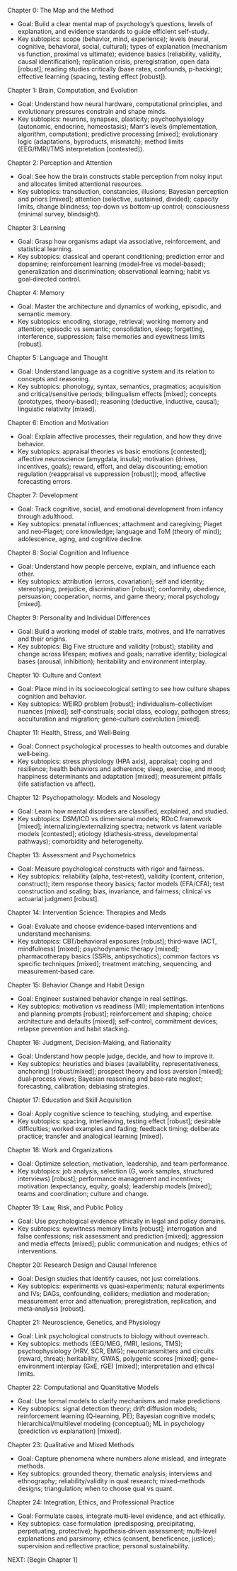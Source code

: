 Chapter 0: The Map and the Method
- Goal: Build a clear mental map of psychology’s questions, levels of explanation, and evidence standards to guide efficient self-study.
- Key subtopics: scope (behavior, mind, experience); levels (neural, cognitive, behavioral, social, cultural); types of explanation (mechanism vs function, proximal vs ultimate); evidence basics (reliability, validity, causal identification); replication crisis, preregistration, open data [robust]; reading studies critically (base rates, confounds, p-hacking); effective learning (spacing, testing effect [robust]).

Chapter 1: Brain, Computation, and Evolution
- Goal: Understand how neural hardware, computational principles, and evolutionary pressures constrain and shape minds.
- Key subtopics: neurons, synapses, plasticity; psychophysiology (autonomic, endocrine, homeostasis); Marr’s levels (implementation, algorithm, computation); predictive processing [mixed]; evolutionary logic (adaptations, byproducts, mismatch); method limits (EEG/fMRI/TMS interpretation [contested]).

Chapter 2: Perception and Attention
- Goal: See how the brain constructs stable perception from noisy input and allocates limited attentional resources.
- Key subtopics: transduction, constancies, illusions; Bayesian perception and priors [mixed]; attention (selective, sustained, divided); capacity limits, change blindness; top‑down vs bottom‑up control; consciousness (minimal survey, blindsight).

Chapter 3: Learning
- Goal: Grasp how organisms adapt via associative, reinforcement, and statistical learning.
- Key subtopics: classical and operant conditioning; prediction error and dopamine; reinforcement learning (model‑free vs model‑based); generalization and discrimination; observational learning; habit vs goal‑directed control.

Chapter 4: Memory
- Goal: Master the architecture and dynamics of working, episodic, and semantic memory.
- Key subtopics: encoding, storage, retrieval; working memory and attention; episodic vs semantic; consolidation, sleep; forgetting, interference, suppression; false memories and eyewitness limits [robust].

Chapter 5: Language and Thought
- Goal: Understand language as a cognitive system and its relation to concepts and reasoning.
- Key subtopics: phonology, syntax, semantics, pragmatics; acquisition and critical/sensitive periods; bilingualism effects [mixed]; concepts (prototypes, theory‑based); reasoning (deductive, inductive, causal); linguistic relativity [mixed].

Chapter 6: Emotion and Motivation
- Goal: Explain affective processes, their regulation, and how they drive behavior.
- Key subtopics: appraisal theories vs basic emotions [contested]; affective neuroscience (amygdala, insula); motivation (drives, incentives, goals); reward, effort, and delay discounting; emotion regulation (reappraisal vs suppression [robust]); mood, affective forecasting errors.

Chapter 7: Development
- Goal: Track cognitive, social, and emotional development from infancy through adulthood.
- Key subtopics: prenatal influences; attachment and caregiving; Piaget and neo‑Piaget; core knowledge; language and ToM (theory of mind); adolescence, aging, and cognitive decline.

Chapter 8: Social Cognition and Influence
- Goal: Understand how people perceive, explain, and influence each other.
- Key subtopics: attribution (errors, covariation); self and identity; stereotyping, prejudice, discrimination [robust]; conformity, obedience, persuasion; cooperation, norms, and game theory; moral psychology [mixed].

Chapter 9: Personality and Individual Differences
- Goal: Build a working model of stable traits, motives, and life narratives and their origins.
- Key subtopics: Big Five structure and validity [robust]; stability and change across lifespan; motives and goals; narrative identity; biological bases (arousal, inhibition); heritability and environment interplay.

Chapter 10: Culture and Context
- Goal: Place mind in its socioecological setting to see how culture shapes cognition and behavior.
- Key subtopics: WEIRD problem [robust]; individualism–collectivism nuances [mixed]; self‑construals; social class, ecology, pathogen stress; acculturation and migration; gene–culture coevolution [mixed].

Chapter 11: Health, Stress, and Well‑Being
- Goal: Connect psychological processes to health outcomes and durable well‑being.
- Key subtopics: stress physiology (HPA axis), appraisal; coping and resilience; health behaviors and adherence; sleep, exercise, and mood; happiness determinants and adaptation [mixed]; measurement pitfalls (life satisfaction vs affect).

Chapter 12: Psychopathology: Models and Nosology
- Goal: Learn how mental disorders are classified, explained, and studied.
- Key subtopics: DSM/ICD vs dimensional models; RDoC framework [mixed]; internalizing/externalizing spectra; network vs latent variable models [contested]; etiology (diathesis‑stress, developmental pathways); comorbidity and heterogeneity.

Chapter 13: Assessment and Psychometrics
- Goal: Measure psychological constructs with rigor and fairness.
- Key subtopics: reliability (alpha, test‑retest), validity (content, criterion, construct); item response theory basics; factor models (EFA/CFA); test construction and scaling; bias, invariance, and fairness; clinical vs actuarial judgment [robust].

Chapter 14: Intervention Science: Therapies and Meds
- Goal: Evaluate and choose evidence‑based interventions and understand mechanisms.
- Key subtopics: CBT/behavioral exposures [robust]; third‑wave (ACT, mindfulness) [mixed]; psychodynamic therapy [mixed]; pharmacotherapy basics (SSRIs, antipsychotics); common factors vs specific techniques [mixed]; treatment matching, sequencing, and measurement‑based care.

Chapter 15: Behavior Change and Habit Design
- Goal: Engineer sustained behavior change in real settings.
- Key subtopics: motivation vs readiness (MI); implementation intentions and planning prompts [robust]; reinforcement and shaping; choice architecture and defaults [mixed]; self‑control, commitment devices; relapse prevention and habit stacking.

Chapter 16: Judgment, Decision‑Making, and Rationality
- Goal: Understand how people judge, decide, and how to improve it.
- Key subtopics: heuristics and biases (availability, representativeness, anchoring) [robust/mixed]; prospect theory and loss aversion [mixed]; dual‑process views; Bayesian reasoning and base‑rate neglect; forecasting, calibration; debiasing strategies.

Chapter 17: Education and Skill Acquisition
- Goal: Apply cognitive science to teaching, studying, and expertise.
- Key subtopics: spacing, interleaving, testing effect [robust]; desirable difficulties; worked examples and fading; feedback timing; deliberate practice; transfer and analogical learning [mixed].

Chapter 18: Work and Organizations
- Goal: Optimize selection, motivation, leadership, and team performance.
- Key subtopics: job analysis, selection (G, work samples, structured interviews) [robust]; performance management and incentives; motivation (expectancy, equity, goals); leadership models [mixed]; teams and coordination; culture and change.

Chapter 19: Law, Risk, and Public Policy
- Goal: Use psychological evidence ethically in legal and policy domains.
- Key subtopics: eyewitness memory limits [robust]; interrogation and false confessions; risk assessment and prediction [mixed]; aggression and media effects [mixed]; public communication and nudges; ethics of interventions.

Chapter 20: Research Design and Causal Inference
- Goal: Design studies that identify causes, not just correlations.
- Key subtopics: experiments vs quasi‑experiments; natural experiments and IVs; DAGs, confounding, colliders; mediation and moderation; measurement error and attenuation; preregistration, replication, and meta‑analysis [robust].

Chapter 21: Neuroscience, Genetics, and Physiology
- Goal: Link psychological constructs to biology without overreach.
- Key subtopics: methods (EEG/MEG, fMRI, lesions, TMS); psychophysiology (HRV, SCR, EMG); neurotransmitters and circuits (reward, threat); heritability, GWAS, polygenic scores [mixed]; gene–environment interplay (GxE, rGE) [mixed]; interpretation and ethical limits.

Chapter 22: Computational and Quantitative Models
- Goal: Use formal models to clarify mechanisms and make predictions.
- Key subtopics: signal detection theory; drift diffusion models; reinforcement learning (Q‑learning, PE); Bayesian cognitive models; hierarchical/multilevel modeling (conceptual); ML in psychology (prediction vs explanation) [mixed].

Chapter 23: Qualitative and Mixed Methods
- Goal: Capture phenomena where numbers alone mislead, and integrate methods.
- Key subtopics: grounded theory, thematic analysis; interviews and ethnography; reliability/validity in qual research; mixed‑methods designs; triangulation; when to choose qual vs quant.

Chapter 24: Integration, Ethics, and Professional Practice
- Goal: Formulate cases, integrate multi‑level evidence, and act ethically.
- Key subtopics: case formulation (predisposing, precipitating, perpetuating, protective); hypothesis‑driven assessment; multi‑level explanations and parsimony; ethics (consent, beneficence, justice); supervision and reflective practice; personal sustainability.

NEXT: [Begin Chapter 1]


